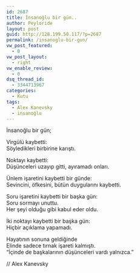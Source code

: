 ```yaml
---
id: 2687
title: İnsanoğlu bir gün..
author: Peyloride
layout: post
guid: http://128.199.50.117/?p=2687
permalink: /insanoglu-bir-gun/
vw_post_featured:
  - 0
vw_post_layout:
  - right
vw_enable_review:
  - 0
dsq_thread_id:
  - 3344713967
categories:
  - Kutu
tags:
  - Alex Kanevsky
  - insanoğlu
---
```

İnsanoğlu bir gün;

Virgülü kaybetti:  
Söyledikleri birbirine karıştı.

Noktayı kaybetti:  
Düşünceleri uzayıp gitti, ayıramadı onları.

Ünlem işaretini kaybetti bir günde:  
Sevincini, öfkesini, bütün duygularını kaybetti.

Soru işaretini kaybetti bir başka gün:  
Soru sormayı unuttu.  
Her şeyi olduğu gibi kabul eder oldu.

İki noktayı kaybetti bir başka gün:  
Hiçbir açıklama yapamadı.

Hayatının sonuna geldiğinde  
Elinde sadece tırnak işareti kalmıştı.  
“İçinde de başkalarının düşünceleri vardı yalnızca.&#8221;

// Alex Kanevsky
